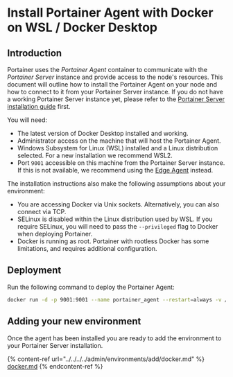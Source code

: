 # Install Portainer Agent with Docker on WSL / Docker Desktop

## Introduction

Portainer uses the _Portainer Agent_ container to communicate with the _Portainer Server_ instance and provide access to the node's resources. This document will outline how to install the Portainer Agent on your node and how to connect to it from your Portainer Server instance. If you do not have a working Portainer Server instance yet, please refer to the [Portainer Server installation guide](../../server/docker/wsl.md) first.

You will need:

* The latest version of Docker Desktop installed and working.
* Administrator access on the machine that will host the Portainer Agent.
* Windows Subsystem for Linux (WSL) installed and a Linux distribution selected. For a new installation we recommend WSL2.
* Port `9001` accessible on this machine from the Portainer Server instance. If this is not available, we recommend using the [Edge Agent](../edge.md) instead.

The installation instructions also make the following assumptions about your environment:

* You are accessing Docker via Unix sockets. Alternatively, you can also connect via TCP.
* SELinux is disabled within the Linux distribution used by WSL. If you require SELinux, you will need to pass the `--privileged` flag to Docker when deploying Portainer.
* Docker is running as root. Portainer with rootless Docker has some limitations, and requires additional configuration.

## Deployment

Run the following command to deploy the Portainer Agent:

```bash
docker run -d -p 9001:9001 --name portainer_agent --restart=always -v /var/run/docker.sock:/var/run/docker.sock -v /var/lib/docker/volumes:/var/lib/docker/volumes portainer/agent:2.9.2
```

## Adding your new environment

Once the agent has been installed you are ready to add the environment to your Portainer Server installation.&#x20;

{% content-ref url="../../../../admin/environments/add/docker.md" %}
[docker.md](../../../../admin/environments/add/docker.md)
{% endcontent-ref %}
